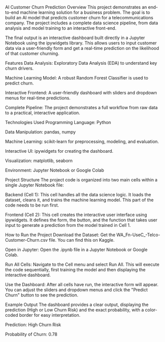 AI Customer Churn Prediction
Overview
This project demonstrates an end-to-end machine learning solution for a business problem. The goal is to build an AI model that predicts customer churn for a telecommunications company. The project includes a complete data science pipeline, from data analysis and model training to an interactive front-end.

The final output is an interactive dashboard built directly in a Jupyter Notebook using the ipywidgets library. This allows users to input customer data via a user-friendly form and get a real-time prediction on the likelihood of that customer churning.

Features
Data Analysis: Exploratory Data Analysis (EDA) to understand key churn drivers.

Machine Learning Model: A robust Random Forest Classifier is used to predict churn.

Interactive Frontend: A user-friendly dashboard with sliders and dropdown menus for real-time predictions.

Complete Pipeline: The project demonstrates a full workflow from raw data to a practical, interactive application.

Technologies Used
Programming Language: Python

Data Manipulation: pandas, numpy

Machine Learning: scikit-learn for preprocessing, modeling, and evaluation.

Interactive UI: ipywidgets for creating the dashboard.

Visualization: matplotlib, seaborn

Environment: Jupyter Notebook or Google Colab

Project Structure
The project code is organized into two main cells within a single Jupyter Notebook file:

Backend (Cell 1): This cell handles all the data science logic. It loads the dataset, cleans it, and trains the machine learning model. This part of the code needs to be run first.

Frontend (Cell 2): This cell creates the interactive user interface using ipywidgets. It defines the form, the button, and the function that takes user input to generate a prediction from the model trained in Cell 1.

How to Run the Project
Download the Dataset: Get the WA_Fn-UseC_-Telco-Customer-Churn.csv file. You can find this on Kaggle.

Open in Jupyter: Open the .ipynb file in a Jupyter Notebook or Google Colab.

Run All Cells: Navigate to the Cell menu and select Run All. This will execute the code sequentially, first training the model and then displaying the interactive dashboard.

Use the Dashboard: After all cells have run, the interactive form will appear. You can adjust the sliders and dropdown menus and click the "Predict Churn" button to see the prediction.

Example Output
The dashboard provides a clear output, displaying the prediction (High or Low Churn Risk) and the exact probability, with a color-coded border for easy interpretation.

Prediction: High Churn Risk

Probability of Churn: 0.78
